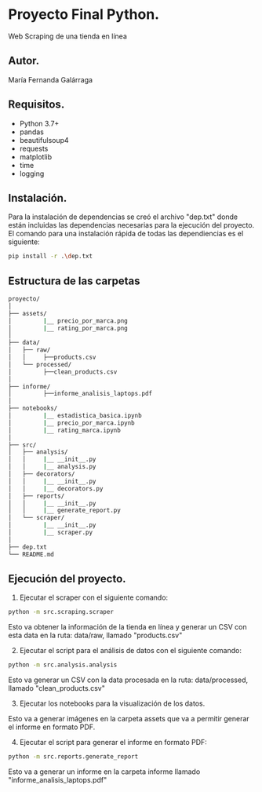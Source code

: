 # Proyecto Final Python.
Web Scraping de una tienda en línea  

## Autor.
María Fernanda Galárraga  

## Requisitos.

- Python 3.7+
- pandas
- beautifulsoup4
- requests
- matplotlib
- time
- logging

## Instalación.
Para la instalación de dependencias se creó el archivo "dep.txt" donde están incluidas las dependencias necesarias para la ejecución del proyecto.  
El comando para una instalación rápida de todas las dependiencias es el siguiente:  

````bash
pip install -r .\dep.txt
````

## Estructura de las carpetas

````bash
proyecto/
│
├── assets/
│         |__ precio_por_marca.png
│         |__ rating_por_marca.png
│
├── data/
│   ├── raw/
│   │     ├──products.csv
│   └── processed/
│         ├──clean_products.csv
│
├── informe/
│         ├──informe_analisis_laptops.pdf
│
├── notebooks/
│         |__ estadistica_basica.ipynb
│         |__ precio_por_marca.ipynb
│         |__ rating_marca.ipynb
│
├── src/
│   ├── analysis/
│   │     |__ __init__.py
│   │     |__ analysis.py
│   ├── decorators/
│   │     |__ __init__.py
│   │     |__ decorators.py
│   ├── reports/
│   │     |__ __init__.py
│   │     |__ generate_report.py
│   └── scraper/    
│         |__ __init__.py
│         |__ scraper.py
│
├── dep.txt
└── README.md
````

## Ejecución del proyecto.

1. Ejecutar el scraper con el siguiente comando:  

````bash
python -m src.scraping.scraper
````

Esto va obtener la información de la tienda en línea y generar un CSV con esta data en la ruta: data/raw, llamado "products.csv"

2. Ejecutar el script para el análisis de datos con el siguiente comando:  

````bash
python -m src.analysis.analysis
````
Esto va generar un CSV con la data procesada en la ruta: data/processed, llamado "clean_products.csv"

3. Ejecutar los notebooks para la visualización de los datos.  

Esto va a generar imágenes en la carpeta assets que va a permitir generar el informe en formato PDF.  

4. Ejecutar el script para generar el informe en formato PDF:  

````bash
python -m src.reports.generate_report
````

Esto va a generar un informe en la carpeta informe llamado "informe_analisis_laptops.pdf"